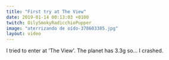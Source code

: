 ```yaml
---
title: "First try at The View"
date: 2019-01-14 00:13:03 +0100
twitch: OilySmokyRadicchioPupper
image: "aterrizando de oído-378603385.jpg"
layout: video
---
```


I tried to enter at 'The View'. The planet has 3.3g so... I crashed.
